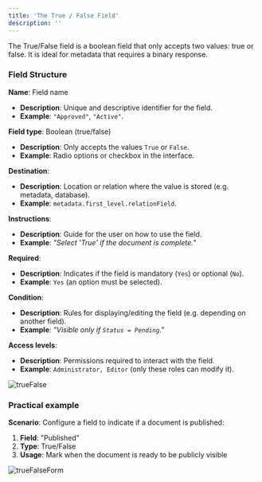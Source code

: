 ```yaml
---
title: 'The True / False Field'
description: ''
---
```


The True/False field is a boolean field that only accepts two values: true or false. It is ideal for metadata that requires a binary response.

### Field Structure
**Name**: Field name  
- **Description**: Unique and descriptive identifier for the field.  
- **Example**: `"Approved"`, `"Active"`.

**Field type**: Boolean (true/false)  
- **Description**: Only accepts the values `True` or `False`.  
- **Example**: Radio options or checkbox in the interface.

**Destination**:  
- **Description**: Location or relation where the value is stored (e.g. metadata, database).  
- **Example**: `metadata.first_level.relationField`.

**Instructions**:  
- **Description**: Guide for the user on how to use the field.  
- **Example**: *"Select 'True' if the document is complete."*

**Required**:  
- **Description**: Indicates if the field is mandatory (`Yes`) or optional (`No`).  
- **Example**: `Yes` (an option must be selected).

**Condition**:  
- **Description**: Rules for displaying/editing the field (e.g. depending on another field).  
- **Example**: *"Visible only if `Status = Pending`."*

**Access levels**:  
- **Description**: Permissions required to interact with the field.  
- **Example**: `Administrator, Editor` (only these roles can modify it).
  
![trueFalse](/archihub.github.io/imagenes/truefalse.png)

### Practical example
**Scenario**: Configure a field to indicate if a document is published:

1. **Field**: "Published"
2. **Type**: True/False
3. **Usage**: Mark when the document is ready to be publicly visible

![trueFalseForm](/archihub.github.io/imagenes/campo-edit-verdadero-falso.png)